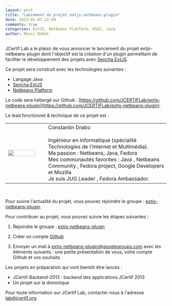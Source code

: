```yaml
---
layout: post
title: "Lancement du projet extjs-netbeans-plugin"
date: 2013-01-07 22:59
comments: true
categories: ExtJS, Netbeans Platform, OSGI, Java
author: Rossi Oddet
---
```

JCertif Lab a le plaisir de vous annoncer le lancement du projet extjs-netbeans-plugin dont l'objectif est la création d'un plugin permettant de faciliter le développement des projets avec [Sencha ExtJS](http://www.sencha.com/products/extjs).

Ce projet sera construit avec les technologies suivantes :

*	Langage Java
*	[Sencha ExtJS](http://www.sencha.com/products/extjs)
*	[Netbeans Platform](http://netbeans.org/features/platform/)

Le code sera hébergé sur Github : [https://github.com/JCERTIFLab/extjs-netbeans-plugin](https://github.com/JCERTIFLab/extjs-netbeans-plugin).

Le lead fonctionnel & technique de ce projet est : 

<table>
	<tr>
		<td width="20%"><img src="{{ root_url }}/images/constantin_drabo.jpg" width="100%"/></td>
		<td width="5%"></td>
		<td width="75%">Constantin Drabo<br/><br/>Ingénieur en informatique (spécialité Technologies de l'Internet et Multimédia).<br/>
Ma passion : Netbeans, Java, Fedora<br/>
Mes communautés favorites : Java , Netbeans Community , Fedora project, Google Developers et Mozilla<br/>
Je suis JUG Leader , Fedora Ambassador.</td>
	</tr>
</table>
<br/>

Pour suivre l'actualité du projet, vous pouvez rejoindre le groupe : [extjs-netbeans-plugin](https://groups.google.com/forum/?fromgroups#!forum/extjs-netbeans-plugin).

Pour contribuer au projet, vous pouvez suivre les étapes suivantes :

1. Rejoindre le groupe : [extjs-netbeans-plugin](https://groups.google.com/forum/?fromgroups#!forum/extjs-netbeans-plugin)

2. Créer un compte [Github](https://github.com/)

3. Envoyer un mail à extjs-netbeans-plugin@googlegroups.com avec les éléments suivants : une petite présentation de vous, votre compte Github et vos souhaits.

Les projets en préparation qui vont bientôt être lancés :

*	JCertif-Backend-2013 : backend des applications JCertif 2013
*	Un projet sur la domotique

Pour toute information sur JCertif Lab, contacter nous à l'adresse lab@jcertif.org.





